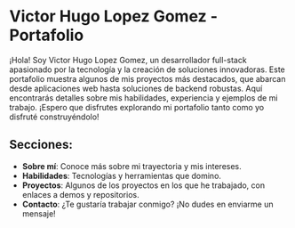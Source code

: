 # Victor Hugo Lopez Gomez - Portafolio

¡Hola! Soy Victor Hugo Lopez Gomez, un desarrollador full-stack apasionado por la tecnología y la creación de soluciones innovadoras. Este portafolio muestra algunos de mis proyectos más destacados, que abarcan desde aplicaciones web hasta soluciones de backend robustas. Aquí encontrarás detalles sobre mis habilidades, experiencia y ejemplos de mi trabajo. ¡Espero que disfrutes explorando mi portafolio tanto como yo disfruté construyéndolo!

## Secciones:
- **Sobre mí**: Conoce más sobre mi trayectoria y mis intereses.
- **Habilidades**: Tecnologías y herramientas que domino.
- **Proyectos**: Algunos de los proyectos en los que he trabajado, con enlaces a demos y repositorios.
- **Contacto**: ¿Te gustaría trabajar conmigo? ¡No dudes en enviarme un mensaje!
